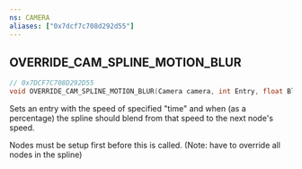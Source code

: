 ```yaml
---
ns: CAMERA
aliases: ["0x7dcf7c708d292d55"]
---
```

## OVERRIDE_CAM_SPLINE_MOTION_BLUR

```c
// 0x7DCF7C708D292D55
void OVERRIDE_CAM_SPLINE_MOTION_BLUR(Camera camera, int Entry, float BlurStart, float MotionBlur);
```

Sets an entry with the speed of specified "time" and when (as a percentage) the spline should blend from that speed to the next node's speed.

Nodes must be setup first before this is called. (Note: have to override all nodes in the spline)

